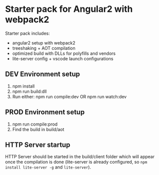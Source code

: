 Starter pack for Angular2 with webpack2
=======================================

Starter pack includes:

- angular2 setup with webpack2
- treeshaking + AOT compilation
- optimized build with DLLs for polyfills and vendors
- lite-server config + vscode launch configurations

DEV Environment setup
---------------------

1. npm install
2. npm run build:dll
3. Run either: npm run compile:dev OR npm run watch:dev

PROD Environment setup
---------------------

1. npm run compile:prod
2. Find the build in build/aot

HTTP Server startup
-------------------

HTTP Server should be started in the build/client folder which will appear once the compilation is done
(lite-server is already configured, so `npm install lite-server -g` and `lite-server`).




